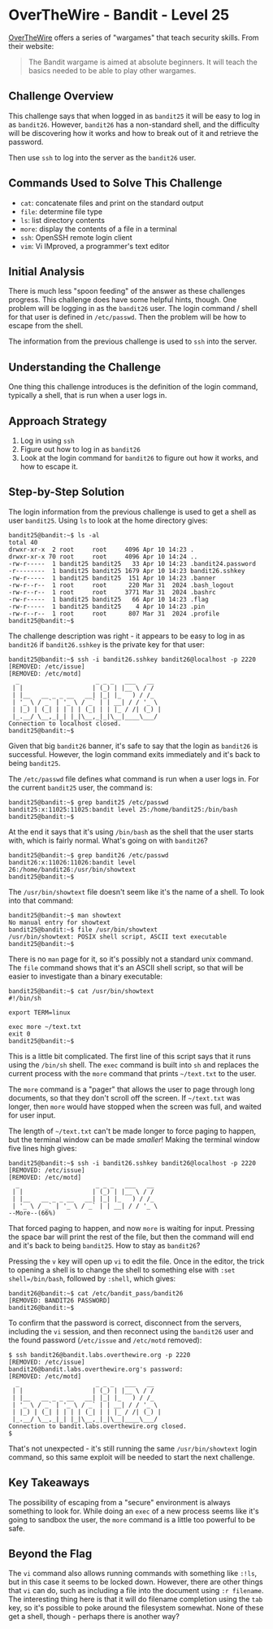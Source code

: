 # OverTheWire - Bandit - Level 25

[OverTheWire](https://overthewire.org) offers a series of "wargames" that teach
security skills. From their website:

> The Bandit wargame is aimed at absolute beginners. It will teach the basics
> needed to be able to play other wargames.

## Challenge Overview

This challenge says that when logged in as `bandit25` it will be easy to log in
as `bandit26`. However, `bandit26` has a non-standard shell, and the difficulty
will be discovering how it works and how to break out of it and retrieve the
password.

Then use `ssh` to log into the server as the `bandit26` user.

## Commands Used to Solve This Challenge

- `cat`: concatenate files and print on the standard output
- `file`: determine file type
- `ls`: list directory contents
- `more`: display the contents of a file in a terminal
- `ssh`: OpenSSH remote login client
- `vim`: Vi IMproved, a programmer's text editor

## Initial Analysis

There is much less "spoon feeding" of the answer as these challenges progress.
This challenge does have some helpful hints, though. One problem will be logging
in as the `bandit26` user. The login command / shell for that user is defined in
`/etc/passwd`. Then the problem will be how to escape from the shell.

The information from the previous challenge is used to `ssh` into the server.

## Understanding the Challenge

One thing this challenge introduces is the definition of the login command,
typically a shell, that is run when a user logs in.

## Approach Strategy

1. Log in using `ssh`
1. Figure out how to log in as `bandit26`
1. Look at the login command for `bandit26` to figure out how it works, and how
   to escape it.

## Step-by-Step Solution

The login information from the previous challenge is used to get a shell as user
`bandit25`. Using `ls` to look at the home directory gives:

```
bandit25@bandit:~$ ls -al
total 40
drwxr-xr-x  2 root     root     4096 Apr 10 14:23 .
drwxr-xr-x 70 root     root     4096 Apr 10 14:24 ..
-rw-r-----  1 bandit25 bandit25   33 Apr 10 14:23 .bandit24.password
-r--------  1 bandit25 bandit25 1679 Apr 10 14:23 bandit26.sshkey
-rw-r-----  1 bandit25 bandit25  151 Apr 10 14:23 .banner
-rw-r--r--  1 root     root      220 Mar 31  2024 .bash_logout
-rw-r--r--  1 root     root     3771 Mar 31  2024 .bashrc
-rw-r-----  1 bandit25 bandit25   66 Apr 10 14:23 .flag
-rw-r-----  1 bandit25 bandit25    4 Apr 10 14:23 .pin
-rw-r--r--  1 root     root      807 Mar 31  2024 .profile
bandit25@bandit:~$
```

The challenge description was right - it appears to be easy to log in as
`bandit26` if `bandit26.sshkey` is the private key for that user:

```
bandit25@bandit:~$ ssh -i bandit26.sshkey bandit26@localhost -p 2220
[REMOVED: /etc/issue]
[REMOVED: /etc/motd]
  _                     _ _ _   ___   __
 | |                   | (_) | |__ \ / /
 | |__   __ _ _ __   __| |_| |_   ) / /_
 | '_ \ / _` | '_ \ / _` | | __| / / '_ \
 | |_) | (_| | | | | (_| | | |_ / /| (_) |
 |_.__/ \__,_|_| |_|\__,_|_|\__|____\___/
Connection to localhost closed.
bandit25@bandit:~$
```

Given that big `bandit26` banner, it's safe to say that the login as `bandit26`
is successful. However, the login command exits immediately and it's back to
being `bandit25`.

The `/etc/passwd` file defines what command is run when a user logs in. For the
current `bandit25` user, the command is:

```
bandit25@bandit:~$ grep bandit25 /etc/passwd
bandit25:x:11025:11025:bandit level 25:/home/bandit25:/bin/bash
bandit25@bandit:~$
```

At the end it says that it's using `/bin/bash` as the shell that the user starts
with, which is fairly normal. What's going on with `bandit26`?

```
bandit25@bandit:~$ grep bandit26 /etc/passwd
bandit26:x:11026:11026:bandit level 26:/home/bandit26:/usr/bin/showtext
bandit25@bandit:~$
```

The `/usr/bin/showtext` file doesn't seem like it's the name of a shell. To look
into that command:

```
bandit25@bandit:~$ man showtext
No manual entry for showtext
bandit25@bandit:~$ file /usr/bin/showtext
/usr/bin/showtext: POSIX shell script, ASCII text executable
bandit25@bandit:~$
```

There is no `man` page for it, so it's possibly not a standard unix command. The
`file` command shows that it's an ASCII shell script, so that will be easier to
investigate than a binary executable:

```
bandit25@bandit:~$ cat /usr/bin/showtext
#!/bin/sh

export TERM=linux

exec more ~/text.txt
exit 0
bandit25@bandit:~$
```

This is a little bit complicated. The first line of this script says that it
runs using the `/bin/sh` shell. The `exec` command is built into `sh` and
replaces the current process with the `more` command that prints `~/text.txt`
to the user.

The `more` command is a "pager" that allows the user to page through long
documents, so that they don't scroll off the screen. If `~/text.txt` was longer,
then `more` would have stopped when the screen was full, and waited for user
input.

The length of `~/text.txt` can't be made longer to force paging to happen, but
the terminal window can be made _smaller_! Making the terminal window five lines
high gives:

```
bandit25@bandit:~$ ssh -i bandit26.sshkey bandit26@localhost -p 2220
[REMOVED: /etc/issue]
[REMOVED: /etc/motd]
  _                     _ _ _   ___   __
 | |                   | (_) | |__ \ / /
 | |__   __ _ _ __   __| |_| |_   ) / /_
 | '_ \ / _` | '_ \ / _` | | __| / / '_ \
--More--(66%)
```

That forced paging to happen, and now `more` is waiting for input. Pressing the
space bar will print the rest of the file, but then the command will end and
it's back to being `bandit25`. How to stay as `bandit26`?

Pressing the `v` key will open up `vi` to edit the file. Once in the editor, the
trick to opening a shell is to change the shell to something else with
`:set shell=/bin/bash`, followed by `:shell`, which gives:

```
bandit26@bandit:~$ cat /etc/bandit_pass/bandit26
[REMOVED: BANDIT26 PASSWORD]
bandit26@bandit:~$
```

To confirm that the password is correct, disconnect from the servers, including
the `vi` session, and then reconnect using the `bandit26` user and the found
password (`/etc/issue` and `/etc/motd` removed):

```
$ ssh bandit26@bandit.labs.overthewire.org -p 2220
[REMOVED: /etc/issue]
bandit26@bandit.labs.overthewire.org's password:
[REMOVED: /etc/motd]
  _                     _ _ _   ___   __
 | |                   | (_) | |__ \ / /
 | |__   __ _ _ __   __| |_| |_   ) / /_
 | '_ \ / _` | '_ \ / _` | | __| / / '_ \
 | |_) | (_| | | | | (_| | | |_ / /| (_) |
 |_.__/ \__,_|_| |_|\__,_|_|\__|____\___/
Connection to bandit.labs.overthewire.org closed.
$
```

That's not unexpected - it's still running the same `/usr/bin/showtext` login
command, so this same exploit will be needed to start the next challenge.

## Key Takeaways

The possibility of escaping from a "secure" environment is always something to
look for. While doing an `exec` of a new process seems like it's going to
sandbox the user, the `more` command is a little too powerful to be safe.

## Beyond the Flag

The `vi` command also allows running commands with something like `:!ls`, but in
this case it seems to be locked down. However, there are other things that `vi`
can do, such as including a file into the document using `:r filename`. The
interesting thing here is that it will do filename completion using the `tab`
key, so it's possible to poke around the filesystem somewhat. None of these get
a shell, though - perhaps there is another way?
